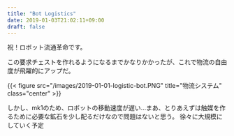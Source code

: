 ```yaml
---
title: "Bot Logistics"
date: 2019-01-03T21:02:11+09:00
draft: false
---
```


祝！ロボット流通革命です。

この要求チェストを作れるようになるまでかなりかかったが、これで物流の自由度が飛躍的にアップだ。

<!--more-->

{{< figure src="/images/2019-01-01-logistic-bot.PNG" title="物流システム" class="center" >}}

しかし、mk1のため、ロボットの移動速度が遅い…まあ、とりあえずは触媒を作るために必要な鉱石を少し配るだけなので問題はないと思う。
徐々に大規模にしていく予定
